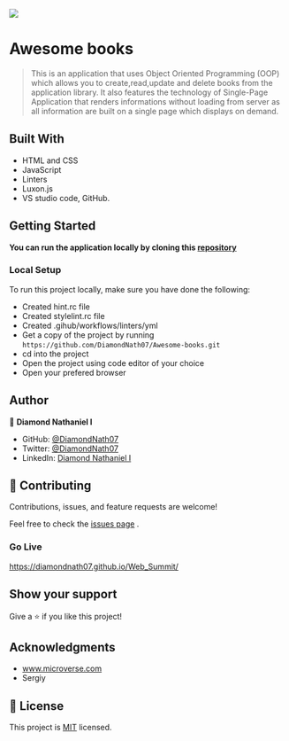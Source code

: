 ![](https://img.shields.io/badge/Microverse-blueviolet)

# Awesome books

> This is an application that uses Object Oriented Programming (OOP) which allows you to create,read,update and delete books from the application library. It also features the technology of Single-Page Application that renders informations without loading from server as all information are built on a single page which displays on demand.

## Built With

- HTML and CSS
- JavaScript
- Linters
- Luxon.js
- VS studio code, GitHub.

## Getting Started

**You can run the application locally by cloning this [repository](https://github.com/DiamondNath07/Awesome-books.git)**

### Local Setup

To run this project locally, make sure you have done the following:

- Created hint.rc file
- Created stylelint.rc file
- Created .gihub/workflows/linters/yml
- Get a copy of the project by running `https://github.com/DiamondNath07/Awesome-books.git`
- cd into the project
- Open the project using code editor of your choice
- Open your prefered browser

## Author

👤 **Diamond Nathaniel I**

- GitHub: [@DiamondNath07](https://github.com/DiamondNath07)
- Twitter: [@DiamondNath07](https://twitter.com/@diamondNath07)
- LinkedIn: [Diamond Nathaniel I](https://linkedin.com/in/diamond-nathaniel-6b664b245)

## 🤝 Contributing

Contributions, issues, and feature requests are welcome!

Feel free to check the [issues page](https://github.com/DiamondNath07/Awesome-books.git/issues) .

### Go Live

https://diamondnath07.github.io/Web_Summit/ 

## Show your support

Give a ⭐️ if you like this project!

## Acknowledgments

- www.microverse.com
- Sergiy

## 📝 License

This project is [MIT](./LICENSE) licensed.
